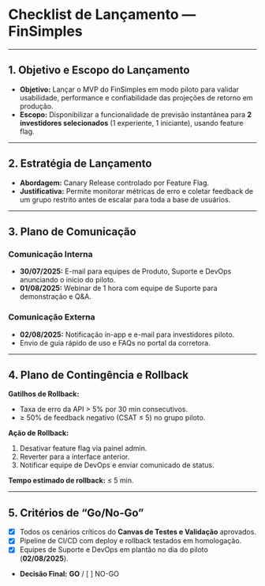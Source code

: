 # Checklist de Lançamento — FinSimples

---

## 1. Objetivo e Escopo do Lançamento
- **Objetivo:** Lançar o MVP do FinSimples em modo piloto para validar usabilidade, performance e confiabilidade das projeções de retorno em produção.  
- **Escopo:** Disponibilizar a funcionalidade de previsão instantânea para **2 investidores selecionados** (1 experiente, 1 iniciante), usando feature flag.

---

## 2. Estratégia de Lançamento
- **Abordagem:** Canary Release controlado por Feature Flag.  
- **Justificativa:** Permite monitorar métricas de erro e coletar feedback de um grupo restrito antes de escalar para toda a base de usuários.

---

## 3. Plano de Comunicação
### Comunicação Interna
- **30/07/2025:** E-mail para equipes de Produto, Suporte e DevOps anunciando o início do piloto.  
- **01/08/2025:** Webinar de 1 hora com equipe de Suporte para demonstração e Q&A.  

### Comunicação Externa
- **02/08/2025:** Notificação in-app e e-mail para investidores piloto.  
- Envio de guia rápido de uso e FAQs no portal da corretora.

---

## 4. Plano de Contingência e Rollback
**Gatilhos de Rollback:**  
- Taxa de erro da API > 5% por 30 min consecutivos.  
- ≥ 50% de feedback negativo (CSAT ≤ 5) no grupo piloto.  

**Ação de Rollback:**  
1. Desativar feature flag via painel admin.  
2. Reverter para a interface anterior.  
3. Notificar equipe de DevOps e enviar comunicado de status.  

**Tempo estimado de rollback:** ≤ 5 min.

---

## 5. Critérios de “Go/No-Go”
- [X] Todos os cenários críticos do **Canvas de Testes e Validação** aprovados.  
- [X] Pipeline de CI/CD com deploy e rollback testados em homologação.  
- [X] Equipes de Suporte e DevOps em plantão no dia do piloto (**02/08/2025**).  
- **Decisão Final:** **GO** / [ ] NO-GO
